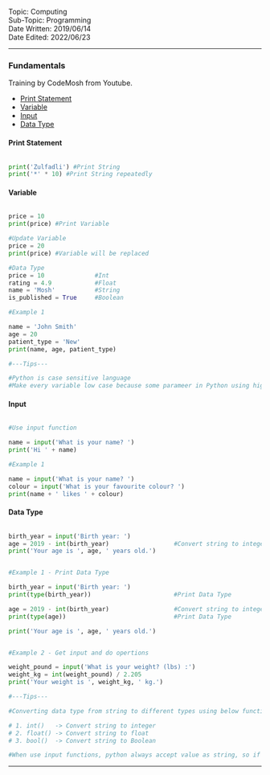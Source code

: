 Topic: Computing<br>
Sub-Topic: Programming<br>
Date Written: 2019/06/14<br>
Date Edited: 2022/06/23<br>

---

### Fundamentals

Training by CodeMosh from Youtube.

- [Print Statement](/com_program/com_program_python.md?id=Print-Statement)<br>
- [Variable](/com_program/com_program_python.md?id=Variable)<br>
- [Input](/com_program/com_program_python.md?id=Input)<br>
- [Data Type](/com_program/com_program_python.md?id=Data-Type)<br>

#### Print Statement

```python

print('Zulfadli') #Print String
print('*' * 10) #Print String repeatedly

```

#### Variable

```python

price = 10
print(price) #Print Variable

#Update Variable
price = 20
print(price) #Variable will be replaced

#Data Type
price = 10              #Int
rating = 4.9            #Float
name = 'Mosh'           #String
is_published = True     #Boolean

#Example 1

name = 'John Smith'
age = 20
patient_type = 'New'
print(name, age, patient_type)

#---Tips---

#Python is case sensitive language
#Make every variable low case because some parameer in Python using higher case (Boolean)

```

#### Input

```python

#Use input function

name = input('What is your name? ')
print('Hi ' + name)

#Example 1

name = input('What is your name? ')
colour = input('What is your favourite colour? ')
print(name + ' likes ' + colour)

```

#### Data Type

```python

birth_year = input('Birth year: ')
age = 2019 - int(birth_year)                  #Convert string to integer
print('Your age is ', age, ' years old.')


#Example 1 - Print Data Type

birth_year = input('Birth year: ')
print(type(birth_year))                       #Print Data Type

age = 2019 - int(birth_year)                  #Convert string to integer
print(type(age))                              #Print Data Type

print('Your age is ', age, ' years old.')


#Example 2 - Get input and do opertions

weight_pound = input('What is your weight? (lbs) :')
weight_kg = int(weight_pound) / 2.205
print('Your weight is ', weight_kg, ' kg.')

#---Tips---

#Converting data type from string to different types using below functions

# 1. int()   -> Convert string to integer
# 2. float() -> Convert string to float
# 3. bool()  -> Convert string to Boolean

#When use input functions, python always accept value as string, so if want to perform operation, always convert to int of float.

```

---
